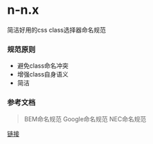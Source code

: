 # n-n.x
简洁好用的css class选择器命名规范

### 规范原则

+ 避免class命名冲突
+ 增强class自身语义
+ 简洁

### 参考文档

> BEM命名规范
> Google命名规范
> NEC命名规范

[链接](http://www.rew3c.com)
